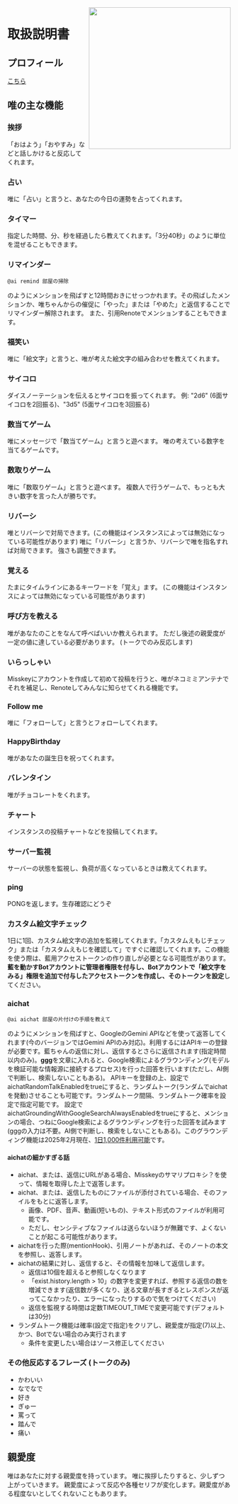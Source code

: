 <img src="https://github.com/syuilo/ai/blob/master/ai.png?raw=true" align="right" height="320px"/>

# 取扱説明書

## プロフィール
[こちら](https://xn--931a.moe/)

## 唯の主な機能
### 挨拶
「おはよう」「おやすみ」などと話しかけると反応してくれます。

### 占い
唯に「占い」と言うと、あなたの今日の運勢を占ってくれます。

### タイマー
指定した時間、分、秒を経過したら教えてくれます。「3分40秒」のように単位を混ぜることもできます。

### リマインダー
```
@ai remind 部屋の掃除
```
のようにメンションを飛ばすと12時間おきにせっつかれます。その飛ばしたメンションか、唯ちゃんからの催促に「やった」または「やめた」と返信することでリマインダー解除されます。
また、引用Renoteでメンションすることもできます。

### 福笑い
唯に「絵文字」と言うと、唯が考えた絵文字の組み合わせを教えてくれます。

### サイコロ
ダイスノーテーションを伝えるとサイコロを振ってくれます。
例: "2d6" (6面サイコロを2回振る)、"3d5" (5面サイコロを3回振る)

### 数当てゲーム
唯にメッセージで「数当てゲーム」と言うと遊べます。
唯の考えている数字を当てるゲームです。

### 数取りゲーム
唯に「数取りゲーム」と言うと遊べます。
複数人で行うゲームで、もっとも大きい数字を言った人が勝ちです。

### リバーシ
唯とリバーシで対局できます。(この機能はインスタンスによっては無効になっている可能性があります)
唯に「リバーシ」と言うか、リバーシで唯を指名すれば対局できます。
強さも調整できます。

### 覚える
たまにタイムラインにあるキーワードを「覚え」ます。
(この機能はインスタンスによっては無効になっている可能性があります)

### 呼び方を教える
唯があなたのことをなんて呼べばいいか教えられます。
ただし後述の親愛度が一定の値に達している必要があります。
(トークでのみ反応します)

### いらっしゃい
Misskeyにアカウントを作成して初めて投稿を行うと、唯がネコミミアンテナでそれを補足し、Renoteしてみんなに知らせてくれる機能です。

### Follow me
唯に「フォローして」と言うとフォローしてくれます。

### HappyBirthday
唯があなたの誕生日を祝ってくれます。

### バレンタイン
唯がチョコレートをくれます。

### チャート
インスタンスの投稿チャートなどを投稿してくれます。

### サーバー監視
サーバーの状態を監視し、負荷が高くなっているときは教えてくれます。

### ping
PONGを返します。生存確認にどうぞ

### カスタム絵文字チェック
1日に1回、カスタム絵文字の追加を監視してくれます。「カスタムえもじチェック」または「カスタムえもじを確認して」ですぐに確認してくれます。この機能を使う際は、藍用アクセストークンの作り直しが必要となる可能性があります。**藍を動かすBotアカウントに管理者権限を付与し、Botアカウントで「絵文字をみる」権限を追加で付与したアクセストークンを作成し、そのトークンを設定**してください。

### aichat
```
@ai aichat 部屋の片付けの手順を教えて
```
のようにメンションを飛ばすと、GoogleのGemini APIなどを使って返答してくれます(今のバージョンではGemini APIのみ対応)。利用するにはAPIキーの登録が必要です。藍ちゃんの返信に対し、返信するとさらに返信されます(指定時間以内のみ)。**ggg**を文章に入れると、Google検索によるグラウンディング(モデルを検証可能な情報源に接続するプロセス)を行った回答を行います(ただし、AI側で判断し、検索しないこともある)。
APIキーを登録の上、設定でaichatRandomTalkEnabledをtrueにすると、ランダムトーク(ランダムでaichatを発動)させることも可能です。ランダムトーク間隔、ランダムトーク確率を設定で指定可能です。
設定でaichatGroundingWithGoogleSearchAlwaysEnabledをtrueにすると、メンションの場合、つねにGoogle検索によるグラウンディングを行った回答を試みます(gggの入力は不要。AI側で判断し、検索をしないこともある)。このグラウンディング機能は2025年2月現在、[1日1,000件利用可能](https://ai.google.dev/gemini-api/docs/models/gemini-v2?hl=ja#search-tool)です。

#### aichatの細かすぎる話

* aichat、または、返信にURLがある場合、Misskeyのサマリプロキシ？を使って、情報を取得した上で返答します。
* aichat、または、返信したものにファイルが添付されている場合、そのファイルをもとに返答します。
  * 画像、PDF、音声、動画(短いもの)、テキスト形式のファイルが利用可能です。
  * ただし、センシティブなファイルは送らないほうが無難です、よくないことが起こる可能性があります。
* aichatを行った際(mentionHook)、引用ノートがあれば、そのノートの本文を参照し、返答します。
* aichatの結果に対し、返信すると、その情報を加味して返信します。
  * 返信は10個を超えると参照しなくなります
  * 「exist.history.length > 10」の数字を変更すれば、参照する返信の数を増減できます(返信数が多くなり、送る文章が長すぎるとレスポンスが返ってこなかったり、エラーになったりするので気をつけてください)
  * 返信を監視する時間は定数TIMEOUT_TIMEで変更可能です(デフォルトは30分)
* ランダムトーク機能は確率(設定で指定)をクリアし、親愛度が指定(7)以上、かつ、Botでない場合のみ実行されます
  * 条件を変更したい場合はソース修正してください

### その他反応するフレーズ (トークのみ)
* かわいい
* なでなで
* 好き
* ぎゅー
* 罵って
* 踏んで
* 痛い

## 親愛度
唯はあなたに対する親愛度を持っています。
唯に挨拶したりすると、少しずつ上がっていきます。
親愛度によって反応や各種セリフが変化します。親愛度がある程度ないとしてくれないこともあります。
